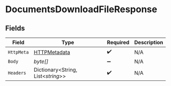 # DocumentsDownloadFileResponse


## Fields

| Field                                                   | Type                                                    | Required                                                | Description                                             |
| ------------------------------------------------------- | ------------------------------------------------------- | ------------------------------------------------------- | ------------------------------------------------------- |
| `HttpMeta`                                              | [HTTPMetadata](../../Models/Components/HTTPMetadata.md) | :heavy_check_mark:                                      | N/A                                                     |
| `Body`                                                  | *byte[]*                                                | :heavy_minus_sign:                                      | N/A                                                     |
| `Headers`                                               | Dictionary<String, List<*string*>>                      | :heavy_check_mark:                                      | N/A                                                     |